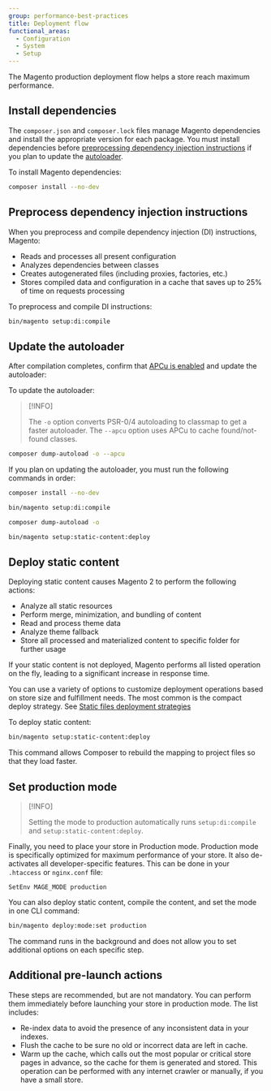 ```yaml
---
group: performance-best-practices
title: Deployment flow
functional_areas:
  - Configuration
  - System
  - Setup
---
```


The Magento production deployment flow helps a store reach maximum performance.

## Install dependencies

The `composer.json` and `composer.lock` files manage Magento dependencies and install the appropriate version for each package. You must install dependencies before [preprocessing dependency injection instructions](#preprocess-dependency-injection-instructions) if you plan to update the [autoloader](#update-the-autoloader).

To install Magento dependencies:

```bash
composer install --no-dev
```

## Preprocess dependency injection instructions

When you preprocess and compile dependency injection (DI) instructions, Magento:

*  Reads and processes all present configuration
*  Analyzes dependencies between classes
*  Creates autogenerated files (including proxies, factories, etc.)
*  Stores compiled data and configuration in a cache that saves up to 25% of time on requests processing

To preprocess and compile DI instructions:

```bash
bin/magento setup:di:compile
```

## Update the autoloader

After compilation completes, confirm that [APCu is enabled](https://devdocs.magento.com/guides/v2.4/performance-best-practices/software.html#php-settings) and update the autoloader:

To update the autoloader:

>[!INFO]
>
>The `-o` option converts PSR-0/4 autoloading to classmap to get a faster autoloader. The `--apcu` option uses APCu to cache found/not-found classes.

```bash
composer dump-autoload -o --apcu
```

If you plan on updating the autoloader, you must run the following commands in order:

```bash
composer install --no-dev
```

```bash
bin/magento setup:di:compile
```

```bash
composer dump-autoload -o
```

```bash
bin/magento setup:static-content:deploy
```

## Deploy static content

Deploying static content causes Magento 2 to perform the following actions:

*  Analyze all static resources
*  Perform merge, minimization, and bundling of content
*  Read and process theme data
*  Analyze theme fallback
*  Store all processed and materialized content to specific folder for further usage

If your static content is not deployed, Magento performs all listed operation on the fly, leading to a significant increase in response time.

You can use a variety of options to customize deployment operations based on store size and fulfillment needs. The most common is the compact deploy strategy. See [Static files deployment strategies](https://devdocs.magento.com/guides/v2.4/config-guide/cli/config-cli-subcommands-static-deploy-strategies.html)

To deploy static content:

```bash
bin/magento setup:static-content:deploy
```

This command allows Composer to rebuild the mapping to project files so that they load faster.

## Set production mode

>[!INFO]
>
>Setting the mode to production automatically runs `setup:di:compile` and `setup:static-content:deploy`.

Finally, you need to place your store in Production mode. Production mode is specifically optimized for maximum performance of your store. It also de-activates all developer-specific features. This can be done in your `.htaccess` or `nginx.conf` file:

`SetEnv MAGE_MODE production`

You can also deploy static content, compile the content, and set the mode in one CLI command:

```bash
bin/magento deploy:mode:set production
```

The command runs in the background and does not allow you to set additional options on each specific step.

## Additional pre-launch actions

These steps are recommended, but are not mandatory. You can perform them immediately before launching  your store in production mode. The list includes:

*  Re-index data to avoid the presence of any inconsistent data in your indexes.
*  Flush the cache to be sure no old or incorrect data are left in cache.
*  Warm up the cache, which calls out the most popular or critical store pages in advance, so the cache for them is generated and stored. This operation can be performed with any internet crawler or manually, if you have a small store.
